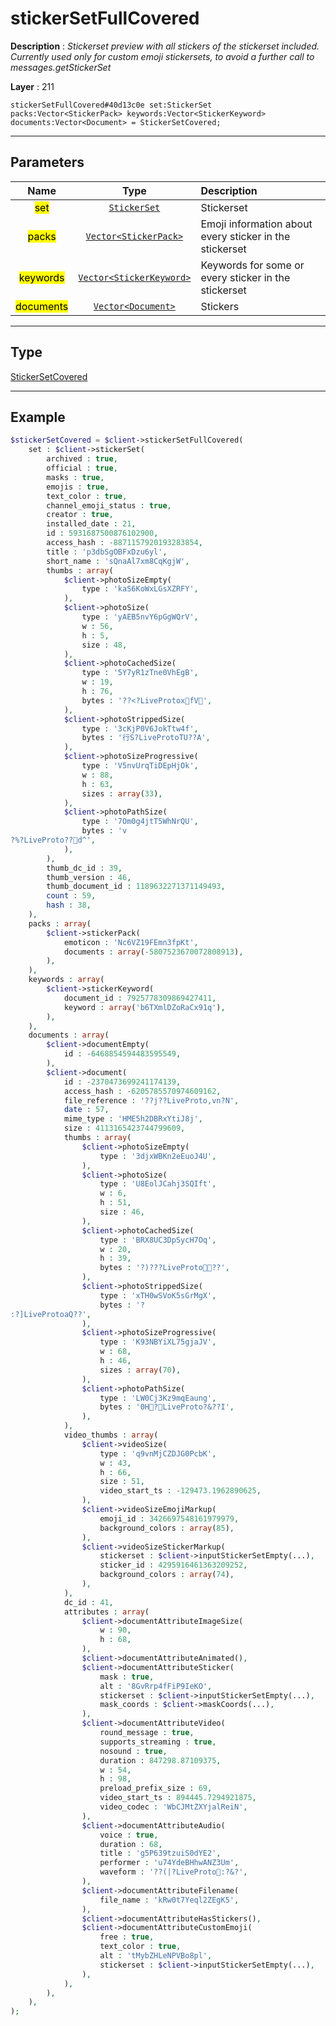 # stickerSetFullCovered

**Description** : *Stickerset preview with all stickers of the stickerset included.
Currently used only for custom emoji stickersets, to avoid a further call to messages.getStickerSet*

**Layer** : 211

```tl
stickerSetFullCovered#40d13c0e set:StickerSet packs:Vector<StickerPack> keywords:Vector<StickerKeyword> documents:Vector<Document> = StickerSetCovered;
```

---

## Parameters

| Name | Type | Description |
| :---: | :---: | :--- |
| <mark>set</mark> | [`StickerSet`](type/StickerSet) | Stickerset |
| <mark>packs</mark> | [`Vector<StickerPack>`](type/StickerPack) | Emoji information about every sticker in the stickerset |
| <mark>keywords</mark> | [`Vector<StickerKeyword>`](type/StickerKeyword) | Keywords for some or every sticker in the stickerset |
| <mark>documents</mark> | [`Vector<Document>`](type/Document) | Stickers |

---

## Type

[StickerSetCovered](type/StickerSetCovered)

---

## Example

```php
$stickerSetCovered = $client->stickerSetFullCovered(
	set : $client->stickerSet(
		archived : true,
		official : true,
		masks : true,
		emojis : true,
		text_color : true,
		channel_emoji_status : true,
		creator : true,
		installed_date : 21,
		id : 5931687500876102900,
		access_hash : -8871157920193283854,
		title : 'p3dbSgOBFxDzu6yl',
		short_name : 'sQnaAl7xm8CqKgjW',
		thumbs : array(
			$client->photoSizeEmpty(
				type : 'kaS6KoWxLGsXZRFY',
			),
			$client->photoSize(
				type : 'yAEB5nvY6pGgWQrV',
				w : 56,
				h : 5,
				size : 48,
			),
			$client->photoCachedSize(
				type : '5Y7yR1zTne0VhEgB',
				w : 19,
				h : 76,
				bytes : '??<?LiveProtoxfV',
			),
			$client->photoStrippedSize(
				type : '3cKjP0V6JokTtw4f',
				bytes : '行S?LiveProtoTU??A',
			),
			$client->photoSizeProgressive(
				type : 'V5nvUrqTiDEpHjOk',
				w : 88,
				h : 63,
				sizes : array(33),
			),
			$client->photoPathSize(
				type : '7Om0g4jtT5WhNrQU',
				bytes : 'v?%?LiveProto??d^',
			),
		),
		thumb_dc_id : 39,
		thumb_version : 46,
		thumb_document_id : 1189632271371149493,
		count : 59,
		hash : 38,
	),
	packs : array(
		$client->stickerPack(
			emoticon : 'Nc6VZ19FEmn3fpKt',
			documents : array(-5807523670072808913),
		),
	),
	keywords : array(
		$client->stickerKeyword(
			document_id : 7925778309869427411,
			keyword : array('b6TXmlDZoRaCx91q'),
		),
	),
	documents : array(
		$client->documentEmpty(
			id : -6468854594483595549,
		),
		$client->document(
			id : -2370473699241174139,
			access_hash : -6205785570974609162,
			file_reference : '??j??LiveProto,vn?N',
			date : 57,
			mime_type : 'HME5h2DBRxYtiJ8j',
			size : 4113165423744799609,
			thumbs : array(
				$client->photoSizeEmpty(
					type : '3djxWBKn2eEuoJ4U',
				),
				$client->photoSize(
					type : 'U8EolJCahj3SQIft',
					w : 6,
					h : 51,
					size : 46,
				),
				$client->photoCachedSize(
					type : 'BRX8UC3DpSycH7Oq',
					w : 20,
					h : 39,
					bytes : '?)???LiveProto??',
				),
				$client->photoStrippedSize(
					type : 'xTH0wSVoK5sGrMgX',
					bytes : '?:?]LiveProtoaQ??',
				),
				$client->photoSizeProgressive(
					type : 'K93NBYiXL75gjaJV',
					w : 68,
					h : 46,
					sizes : array(70),
				),
				$client->photoPathSize(
					type : 'LW0Cj3Kz9mqEaung',
					bytes : '0H?LiveProto?&??I',
				),
			),
			video_thumbs : array(
				$client->videoSize(
					type : 'q9vnMjCZDJG0PcbK',
					w : 43,
					h : 66,
					size : 51,
					video_start_ts : -129473.1962890625,
				),
				$client->videoSizeEmojiMarkup(
					emoji_id : 3426697548161979979,
					background_colors : array(85),
				),
				$client->videoSizeStickerMarkup(
					stickerset : $client->inputStickerSetEmpty(...),
					sticker_id : 4295916461363209252,
					background_colors : array(74),
				),
			),
			dc_id : 41,
			attributes : array(
				$client->documentAttributeImageSize(
					w : 90,
					h : 68,
				),
				$client->documentAttributeAnimated(),
				$client->documentAttributeSticker(
					mask : true,
					alt : '8GvRrp4fFiP9IeKO',
					stickerset : $client->inputStickerSetEmpty(...),
					mask_coords : $client->maskCoords(...),
				),
				$client->documentAttributeVideo(
					round_message : true,
					supports_streaming : true,
					nosound : true,
					duration : 847298.87109375,
					w : 54,
					h : 98,
					preload_prefix_size : 69,
					video_start_ts : 894445.7294921875,
					video_codec : 'WbCJMtZXYjalReiN',
				),
				$client->documentAttributeAudio(
					voice : true,
					duration : 68,
					title : 'g5P639tzuiS0dYE2',
					performer : 'u74YdeBHhwANZ3Um',
					waveform : '??(|?LiveProto:?&?',
				),
				$client->documentAttributeFilename(
					file_name : 'kRw0t7Yeql2ZEgK5',
				),
				$client->documentAttributeHasStickers(),
				$client->documentAttributeCustomEmoji(
					free : true,
					text_color : true,
					alt : 'tMybZHLeNPVBo8pl',
					stickerset : $client->inputStickerSetEmpty(...),
				),
			),
		),
	),
);
```